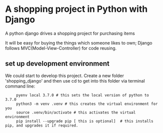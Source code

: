 # A shopping project in Python with Django
A python django drives a shopping project for purchasing items

It will be easy for buying the things which someone likes to own; Django follows MVC(Model-View-Controller) for code reusing.

## set up development environment
We could start to develop this project. Create a new folder 'shopping_django' and then use cd to get into this folder via terminal command line:

         pyenv local 3.7.0 # this sets the local version of python to 3.7.0
         python3 -m venv .venv # this creates the virtual environment for you
         source .venv/bin/activate # this activates the virtual environment
         pip install --upgrade pip [ this is optional]  # this installs pip, and upgrades it if required.